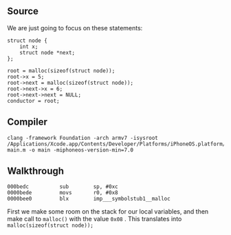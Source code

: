 ## Source
We are just going to focus on these statements: 

```
struct node {
    int x;
    struct node *next;
};

root = malloc(sizeof(struct node));
root->x = 5;
root->next = malloc(sizeof(struct node));
root->next->x = 6;
root->next->next = NULL;
conductor = root;
```
## Compiler
```
clang -framework Foundation -arch armv7 -isysroot /Applications/Xcode.app/Contents/Developer/Platforms/iPhoneOS.platform/Developer/SDKs/iPhoneOS.sdk/ main.m -o main -miphoneos-version-min=7.0
```
## Walkthrough

```
000bedc          sub        sp, #0xc
0000bede         movs       r0, #0x8
0000bee0         blx        imp___symbolstub1__malloc
```
First we make some room on the stack for our local variables, and then make call to ```malloc()``` with the value ```0x08``` .  This translates into ```malloc(sizeof(struct node));```
